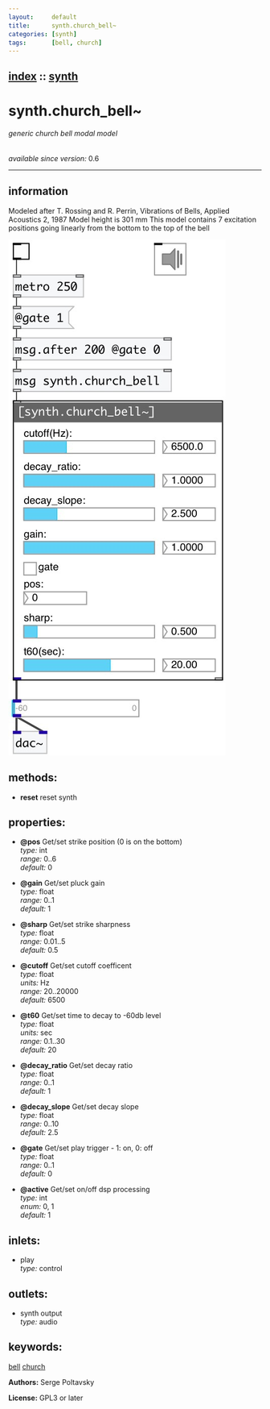 ```yaml
---
layout:     default
title:      synth.church_bell~
categories: [synth]
tags:       [bell, church]
---
```

[index](index.html) :: [synth](category_synth.html)
---

# synth.church_bell~

###### generic church bell modal model

*available since version:* 0.6

---


## information
Modeled after T. Rossing and R. Perrin, Vibrations of Bells, Applied Acoustics 2, 1987 Model height is 301 mm This model contains 7 excitation positions going linearly from the bottom to the top of the bell


[![example](../examples/img/synth.church_bell~.jpg)](../examples/pd/synth.church_bell~.pd)





## methods:

* **reset**
reset synth<br>




## properties:

* **@pos** 
Get/set strike position (0 is on the bottom)<br>
_type:_ int<br>
_range:_ 0..6<br>
_default:_ 0<br>

* **@gain** 
Get/set pluck gain<br>
_type:_ float<br>
_range:_ 0..1<br>
_default:_ 1<br>

* **@sharp** 
Get/set strike sharpness<br>
_type:_ float<br>
_range:_ 0.01..5<br>
_default:_ 0.5<br>

* **@cutoff** 
Get/set cutoff coefficent<br>
_type:_ float<br>
_units:_ Hz<br>
_range:_ 20..20000<br>
_default:_ 6500<br>

* **@t60** 
Get/set time to decay to -60db level<br>
_type:_ float<br>
_units:_ sec<br>
_range:_ 0.1..30<br>
_default:_ 20<br>

* **@decay_ratio** 
Get/set decay ratio<br>
_type:_ float<br>
_range:_ 0..1<br>
_default:_ 1<br>

* **@decay_slope** 
Get/set decay slope<br>
_type:_ float<br>
_range:_ 0..10<br>
_default:_ 2.5<br>

* **@gate** 
Get/set play trigger - 1: on, 0: off<br>
_type:_ float<br>
_range:_ 0..1<br>
_default:_ 0<br>

* **@active** 
Get/set on/off dsp processing<br>
_type:_ int<br>
_enum:_ 0, 1<br>
_default:_ 1<br>



## inlets:

* play<br>
_type:_ control



## outlets:

* synth output<br>
_type:_ audio



## keywords:

[bell](keywords/bell.html)
[church](keywords/church.html)






**Authors:** Serge Poltavsky




**License:** GPL3 or later





